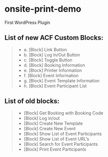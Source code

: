 # onsite-print-demo
First WordPress Plugin  

## List of new ACF Custom Blocks:
> - a. \[Block\] Link Button
> - b. \[Block\] Log In/Out Button
> - c. \[Block\] Toggle Button
> - d. \[Block\] Booking Information
> - e. \[Block\] Printer Information
> - f. \[Block\] Event Information
> - g. \[Block\] Event Template Information
> - h. \[Block\] Event Participant List
## List of old blocks:
> - \[Block\] Get Booking with Booking Code
> - \[Block\] Log in/out
> - \[Block\] Create New Template
> - \[Block\] Create New Event
> - \[Block\] Show List of Event Participants
> - \[Block\] Show List of Event URL’s
> - \[Block\] Search for Event Participants
> - \[Block\] Print Event Participants